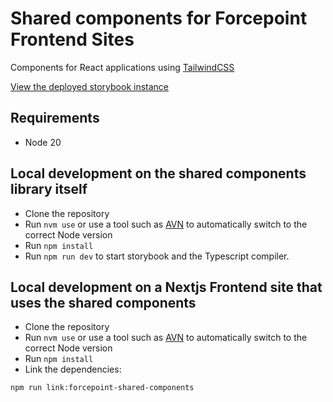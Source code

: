 # Shared components for Forcepoint Frontend Sites

Components for React applications using [TailwindCSS](https://tailwindcss.com/)

[View the deployed storybook instance](https://fourkitchens.github.io/forcepoint-shared-components)

## Requirements

- Node 20

## Local development on the shared components library itself

- Clone the repository
- Run `nvm use` or use a tool such as [AVN](https://github.com/wbyoung/avn) to
automatically switch to the correct Node version
- Run `npm install`
- Run `npm run dev` to start storybook and the Typescript compiler.

## Local development on a Nextjs Frontend site that uses the shared components

- Clone the repository
- Run `nvm use` or use a tool such as [AVN](https://github.com/wbyoung/avn) to
automatically switch to the correct Node version
- Run `npm install`
- Link the dependencies:

```bash
npm run link:forcepoint-shared-components
```
